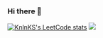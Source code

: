 ### Hi there 👋

<!--
**SatyamKaGithub/SatyamKaGithub** is a ✨ _special_ ✨ repository because its `README.md` (this file) appears on your GitHub profile.

Here are some ideas to get you started:

- 🔭 I’m currently working on ...
- 🌱 I’m currently learning ...
- 👯 I’m looking to collaborate on ...
- 🤔 I’m looking for help with ...
- 💬 Ask me about ...
- 📫 How to reach me: ...
- 😄 Pronouns: ...
- ⚡ Fun fact: ...
-->
[![KnlnKS's LeetCode stats](https://leetcode-stats-six.vercel.app/?username=SatyamKaLeetCode)](https://github.com/KnlnKS/leetcode-stats)
![](https://leetcard.jacoblin.cool/lapor?ext=contest)
